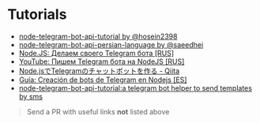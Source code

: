 # Tutorials

* [node-telegram-bot-api-tutorial by @hosein2398](https://github.com/hosein2398/node-telegram-bot-api-tutorial)
* [node-telegram-bot-api-persian-language by @saeedhei](https://github.com/saeedhei/node-telegram-bot-api-persian-language)
* [Node.JS: Делаем своего Telegram бота [RUS]](https://archakov.im/post/telegram-bot-on-nodejs.html)
* [YouTube: Пишем Telegram бота на NodeJS [RUS]](https://www.youtube.com/watch?v=RS1nmDMf69U&list=PL6AOr-PZtK-mM2QC1ixyfa5CtJZGK61aN)
* [Node.jsでTelegramのチャットボットを作る - Qiita](https://qiita.com/neetshin/items/0e2f6fa3ade41adb77bc)
* [Guía: Creación de bots de Telegram en Nodejs [ES]](https://tecnonucleous.com/creacion-de-bots-de-telegram-en-nodejs/)
* [node-telegram-bot-api-tutorial:a telegram bot helper to send templates by sms](https://github.com/vito2005/chatManagerTelegramBot)

> Send a PR with useful links **not** listed above
